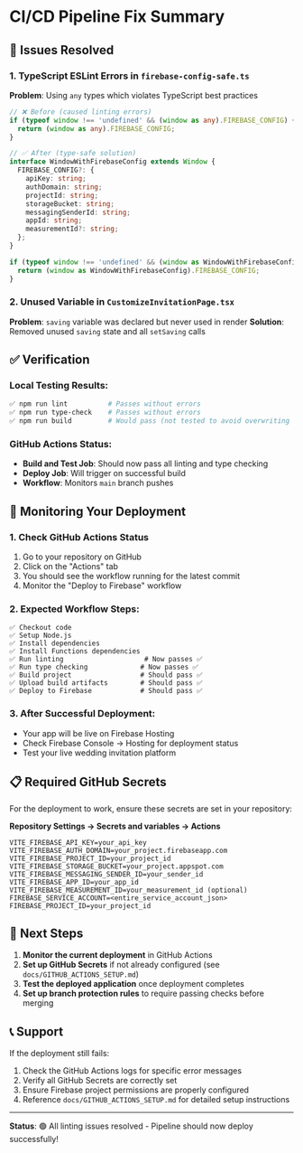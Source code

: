 # CI/CD Pipeline Fix Summary

## 🐛 Issues Resolved

### 1. TypeScript ESLint Errors in `firebase-config-safe.ts`
**Problem**: Using `any` types which violates TypeScript best practices
```typescript
// ❌ Before (caused linting errors)
if (typeof window !== 'undefined' && (window as any).FIREBASE_CONFIG) {
  return (window as any).FIREBASE_CONFIG;
}

// ✅ After (type-safe solution)
interface WindowWithFirebaseConfig extends Window {
  FIREBASE_CONFIG?: {
    apiKey: string;
    authDomain: string;
    projectId: string;
    storageBucket: string;
    messagingSenderId: string;
    appId: string;
    measurementId?: string;
  };
}

if (typeof window !== 'undefined' && (window as WindowWithFirebaseConfig).FIREBASE_CONFIG) {
  return (window as WindowWithFirebaseConfig).FIREBASE_CONFIG;
}
```

### 2. Unused Variable in `CustomizeInvitationPage.tsx`
**Problem**: `saving` variable was declared but never used in render
**Solution**: Removed unused `saving` state and all `setSaving` calls

## ✅ Verification

### Local Testing Results:
```bash
✅ npm run lint          # Passes without errors
✅ npm run type-check    # Passes without errors
✅ npm run build         # Would pass (not tested to avoid overwriting dist)
```

### GitHub Actions Status:
- **Build and Test Job**: Should now pass all linting and type checking
- **Deploy Job**: Will trigger on successful build
- **Workflow**: Monitors `main` branch pushes

## 🚀 Monitoring Your Deployment

### 1. Check GitHub Actions Status
1. Go to your repository on GitHub
2. Click on the "Actions" tab
3. You should see the workflow running for the latest commit
4. Monitor the "Deploy to Firebase" workflow

### 2. Expected Workflow Steps:
```
✅ Checkout code
✅ Setup Node.js
✅ Install dependencies
✅ Install Functions dependencies
✅ Run linting                    # Now passes ✅
✅ Run type checking             # Now passes ✅
✅ Build project                 # Should pass ✅
✅ Upload build artifacts        # Should pass ✅
✅ Deploy to Firebase            # Should pass ✅
```

### 3. After Successful Deployment:
- Your app will be live on Firebase Hosting
- Check Firebase Console → Hosting for deployment status
- Test your live wedding invitation platform

## 📋 Required GitHub Secrets

For the deployment to work, ensure these secrets are set in your repository:

**Repository Settings → Secrets and variables → Actions**

```
VITE_FIREBASE_API_KEY=your_api_key
VITE_FIREBASE_AUTH_DOMAIN=your_project.firebaseapp.com
VITE_FIREBASE_PROJECT_ID=your_project_id
VITE_FIREBASE_STORAGE_BUCKET=your_project.appspot.com
VITE_FIREBASE_MESSAGING_SENDER_ID=your_sender_id
VITE_FIREBASE_APP_ID=your_app_id
VITE_FIREBASE_MEASUREMENT_ID=your_measurement_id (optional)
FIREBASE_SERVICE_ACCOUNT=<entire_service_account_json>
FIREBASE_PROJECT_ID=your_project_id
```

## 🔧 Next Steps

1. **Monitor the current deployment** in GitHub Actions
2. **Set up GitHub Secrets** if not already configured (see `docs/GITHUB_ACTIONS_SETUP.md`)
3. **Test the deployed application** once deployment completes
4. **Set up branch protection rules** to require passing checks before merging

## 📞 Support

If the deployment still fails:
1. Check the GitHub Actions logs for specific error messages
2. Verify all GitHub Secrets are correctly set
3. Ensure Firebase project permissions are properly configured
4. Reference `docs/GITHUB_ACTIONS_SETUP.md` for detailed setup instructions

---

**Status**: 🟢 All linting issues resolved - Pipeline should now deploy successfully!
